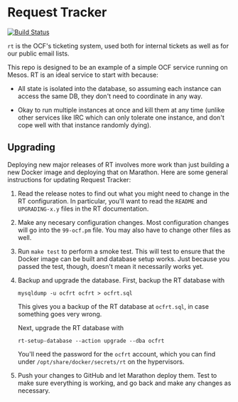 # Request Tracker

[![Build Status](https://jenkins.ocf.berkeley.edu/buildStatus/icon?job=ocf/rt/master)](https://jenkins.ocf.berkeley.edu/job/ocf/job/rt/job/master)

`rt` is the OCF's ticketing system, used both for internal tickets as well as
for our public email lists.

This repo is designed to be an example of a simple OCF service running on
Mesos. RT is an ideal service to start with because:

* All state is isolated into the database, so assuming each instance can access
  the same DB, they don't need to coordinate in any way.

* Okay to run multiple instances at once and kill them at any time (unlike
  other services like IRC which can only tolerate one instance, and don't cope
  well with that instance randomly dying).


## Upgrading

Deploying new major releases of RT involves more work than just building a new
Docker image and deploying that on Marathon. Here are some general instructions
for updating Request Tracker:

1.  Read the release notes to find out what you might need to change in the RT
    configuration. In particular, you'll want to read the `README` and
    `UPGRADING-x.y` files in the RT documentation.

2.  Make any necesary configuration changes. Most configuration changes will go
    into the `99-ocf.pm` file. You may also have to change other files as well.

3.  Run `make test` to perform a smoke test. This will test to ensure that the
    Docker image can be built and database setup works. Just because you passed
    the test, though, doesn't mean it necessarily works yet.

4.  Backup and upgrade the database. First, backup the RT database with

        mysqldump -u ocfrt ocfrt > ocfrt.sql

    This gives you a backup of the RT database at `ocfrt.sql`, in case
    something goes very wrong.

    Next, upgrade the RT database with

        rt-setup-database --action upgrade --dba ocfrt

    You'll need the password for the `ocfrt` account, which you can find under
    `/opt/share/docker/secrets/rt` on the hypervisors.

5.  Push your changes to GitHub and let Marathon deploy them. Test to make sure
    everything is working, and go back and make any changes as necessary.
